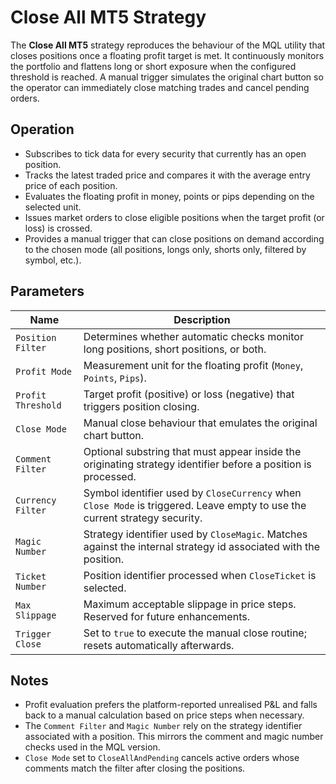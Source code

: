 # Close All MT5 Strategy

The **Close All MT5** strategy reproduces the behaviour of the MQL utility that closes
positions once a floating profit target is met. It continuously monitors the portfolio
and flattens long or short exposure when the configured threshold is reached. A manual
trigger simulates the original chart button so the operator can immediately close
matching trades and cancel pending orders.

## Operation

* Subscribes to tick data for every security that currently has an open position.
* Tracks the latest traded price and compares it with the average entry price of each
  position.
* Evaluates the floating profit in money, points or pips depending on the selected
  unit.
* Issues market orders to close eligible positions when the target profit (or loss) is
  crossed.
* Provides a manual trigger that can close positions on demand according to the chosen
  mode (all positions, longs only, shorts only, filtered by symbol, etc.).

## Parameters

| Name | Description |
| ---- | ----------- |
| `Position Filter` | Determines whether automatic checks monitor long positions, short positions, or both. |
| `Profit Mode` | Measurement unit for the floating profit (`Money`, `Points`, `Pips`). |
| `Profit Threshold` | Target profit (positive) or loss (negative) that triggers position closing. |
| `Close Mode` | Manual close behaviour that emulates the original chart button. |
| `Comment Filter` | Optional substring that must appear inside the originating strategy identifier before a position is processed. |
| `Currency Filter` | Symbol identifier used by `CloseCurrency` when `Close Mode` is triggered. Leave empty to use the current strategy security. |
| `Magic Number` | Strategy identifier used by `CloseMagic`. Matches against the internal strategy id associated with the position. |
| `Ticket Number` | Position identifier processed when `CloseTicket` is selected. |
| `Max Slippage` | Maximum acceptable slippage in price steps. Reserved for future enhancements. |
| `Trigger Close` | Set to `true` to execute the manual close routine; resets automatically afterwards. |

## Notes

* Profit evaluation prefers the platform-reported unrealised P&L and falls back to a
  manual calculation based on price steps when necessary.
* The `Comment Filter` and `Magic Number` rely on the strategy identifier associated
  with a position. This mirrors the comment and magic number checks used in the MQL
  version.
* `Close Mode` set to `CloseAllAndPending` cancels active orders whose comments match
  the filter after closing the positions.
